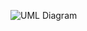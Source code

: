 ![UML Diagram](http://www.plantuml.com/plantuml/png/ZPB1JlCm48JlUOfLJlz_uCGjXwfLeL8aG8WMEAALissiEdRmhejuUxQYH75BAqwHC-EPBvkTic2KrBcYrwSrjaSli3GjDSbHpDxEWzzHP1GR_59GQ1NHR8zChoqAp_g-za9nZOOojVoHOVPObu0y-FMSboMMq6buKGmqS3Kv2r714xqdOW4pSZ2mUX8NvwvTZboGc1RGEK0ZTaTPzkNG0NeF9YdwtoDS23qiGWH2qsOQM9-HyPrb6SqYxvYtPBPWrqSHh2c7thMMJAwXipu9yL-7-jmtUZnC4VwLzSDilgfVRil_Pr7qPv9lXkASI0Au_NUe8miutPiALj5kDgekrVnsJyouKV0JezuURr6r7-S7nWPw_7G1cs8agdVOh0fko2bWXEuxkvXgKUhS5m00)
